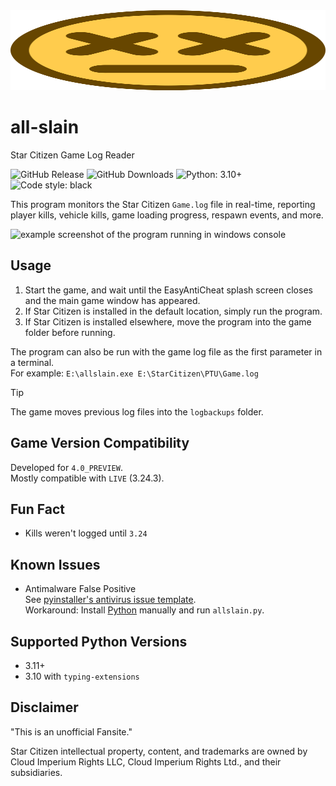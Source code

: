 <img src="icon/ded.svg" width="100%" height="128">

# all-slain
Star Citizen Game Log Reader

![GitHub Release](https://img.shields.io/github/v/release/DimmaDont/all-slain)
![GitHub Downloads](https://img.shields.io/github/downloads/DimmaDont/all-slain/total)
![Python: 3.10+](https://img.shields.io/badge/python-3.10+-blue.svg?logo=python&logoColor=white)
![Code style: black](https://img.shields.io/badge/code%20style-black-000000.svg)

This program monitors the Star Citizen `Game.log` file in real-time, reporting player kills, vehicle kills, game loading progress, respawn events, and more.

![example screenshot of the program running in windows console](https://github.com/user-attachments/assets/0fa1d08e-776e-449c-b78b-59bf07c5a20c)

## Usage
1. Start the game, and wait until the EasyAntiCheat splash screen closes and the main game window has appeared.
2. If Star Citizen is installed in the default location, simply run the program.  
3. If Star Citizen is installed elsewhere, move the program into the game folder before running.

The program can also be run with the game log file as the first parameter in a terminal.  
For example: `E:\allslain.exe E:\StarCitizen\PTU\Game.log`

> [!TIP]
> The game moves previous log files into the `logbackups` folder.

## Game Version Compatibility
Developed for `4.0_PREVIEW`.  
Mostly compatible with `LIVE` (3.24.3).

## Fun Fact
* Kills weren't logged until `3.24`

## Known Issues
* Antimalware False Positive  
See [pyinstaller's antivirus issue template](https://github.com/pyinstaller/pyinstaller/blob/develop/.github/ISSUE_TEMPLATE/antivirus.md).  
Workaround: Install [Python](https://www.python.org/downloads/) manually and run `allslain.py`.

## Supported Python Versions
* 3.11+
* 3.10 with `typing-extensions`

## Disclaimer
"This is an unofficial Fansite."

Star Citizen intellectual property, content, and trademarks are owned by Cloud Imperium Rights LLC, Cloud Imperium Rights Ltd., and their subsidiaries.
